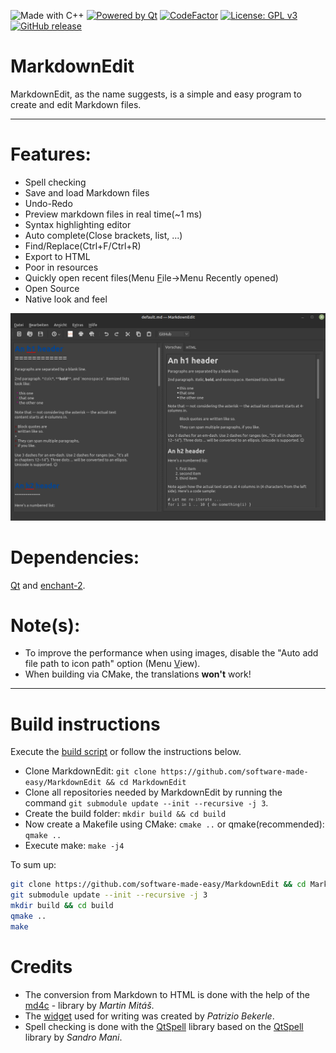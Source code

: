 ![Made with C++](https://forthebadge.com/images/badges/made-with-c-plus-plus.svg)
[![Powered by Qt](https://forthebadge.com/images/badges/powered-by-qt.svg)](https://qt.io)
[![CodeFactor](https://www.codefactor.io/repository/github/software-made-easy/markdownedit/badge/main)](https://www.codefactor.io/repository/github/software-made-easy/markdownedit/overview/main)
[![License: GPL v3](https://img.shields.io/badge/License-GPLv3-blue.svg)](https://www.gnu.org/licenses/gpl-3.0)
[![GitHub release](https://img.shields.io/github/release/software-made-easy/MarkdownEdit.svg)](https://github.com/software-made-easy/MarkdownEdit/releases/)


# MarkdownEdit

MarkdownEdit, as the name suggests, is a simple and easy program to create and edit Markdown files.

-------

# Features:

- Spell checking
- Save and load Markdown files
- Undo-Redo
- Preview markdown files in real time(~1 ms)
- Syntax highlighting editor
- Auto complete(Close brackets, list, ...)
- Find/Replace(Ctrl+F/Ctrl+R)
- Export to HTML
- Poor in resources
- Quickly open recent files(Menu <u>F</u>ile->Menu Recently opened)
- Open Source
- Native look and feel

![Example](doc/images/Example.png)

# Dependencies:
[Qt](https://qt.io/) and [enchant-2](https://github.com/AbiWord/enchant).

# Note(s): 
- To improve the performance when using images, disable the "Auto add file path to icon path" option (Menu <u>V</u>iew).
- When building via CMake, the translations **won't** work!


-------

# Build instructions
Execute the [build script](scripts/build.sh) or follow the instructions below.

- Clone MarkdownEdit: `git clone https://github.com/software-made-easy/MarkdownEdit && cd MarkdownEdit`
- Clone all repositories needed by MarkdownEdit by running the command `git submodule update --init --recursive -j 3`.
- Create the build folder: `mkdir build && cd build`
- Now create a Makefile using CMake: `cmake ..` or qmake(recommended): `qmake ..`
- Execute make: `make -j4`

To sum up:
```bash
git clone https://github.com/software-made-easy/MarkdownEdit && cd MarkdownEdit
git submodule update --init --recursive -j 3
mkdir build && cd build
qmake ..
make
```

# Credits

- The conversion from Markdown to HTML is done with the help of the [md4c](https://github.com/mity/md4c) - library by _Martin Mitáš_.
- The [widget](https://github.com/pbek/qmarkdowntextedit) used for writing was created by _Patrizio Bekerle_.
- Spell checking is done with the [QtSpell](https://github.com/software-made-easy/qtspell) library based on the [QtSpell](https://github.com/manisandro/qtspell) library by _Sandro Mani_.